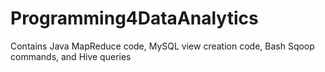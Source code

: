# Programming4DataAnalytics
Contains Java MapReduce code, MySQL view creation code, Bash Sqoop commands, and Hive queries 
